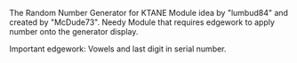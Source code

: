 The Random Number Generator for KTANE
Module idea by "lumbud84" and created by "McDude73".
Needy Module that requires edgework to apply number onto the generator display.

Important edgework: Vowels and last digit in serial number.